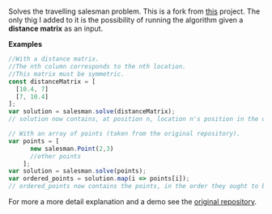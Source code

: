 # 
Solves the travelling salesman problem. This is a fork from [this](https://github.com/lovasoa/salesman.js/) project.
The only thig I added to it is the possibility of running the algorithm given a **distance matrix** as an input.

**Examples** 
```js
//With a distance matrix.
//The nth column corresponds to the nth location.
//This matrix must be symmetric.
const distanceMatrix = [ 
  [10.4, 7]
  [7, 10.4]
];
var solution = salesman.solve(distanceMatrix);
// solution now contains, at position n, location n's position in the optimized array.

// With an array of points (taken from the original repository).
var points = [
      new salesman.Point(2,3)
      //other points
    ];
var solution = salesman.solve(points);
var ordered_points = solution.map(i => points[i]);
// ordered_points now contains the points, in the order they ought to be visited.
```
For more a more detail explanation and a demo see the [original repository](https://github.com/lovasoa/salesman.js/).
